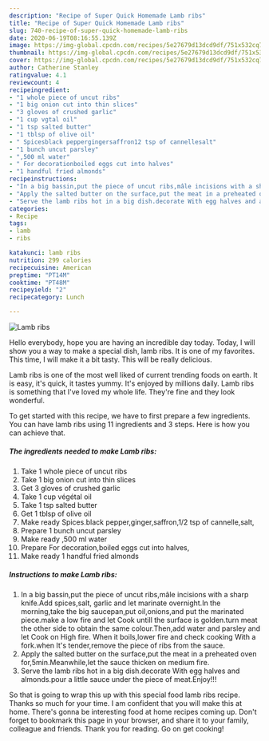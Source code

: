 ```yaml
---
description: "Recipe of Super Quick Homemade Lamb ribs"
title: "Recipe of Super Quick Homemade Lamb ribs"
slug: 740-recipe-of-super-quick-homemade-lamb-ribs
date: 2020-06-19T08:16:55.139Z
image: https://img-global.cpcdn.com/recipes/5e27679d13dcd9df/751x532cq70/lamb-ribs-recipe-main-photo.jpg
thumbnail: https://img-global.cpcdn.com/recipes/5e27679d13dcd9df/751x532cq70/lamb-ribs-recipe-main-photo.jpg
cover: https://img-global.cpcdn.com/recipes/5e27679d13dcd9df/751x532cq70/lamb-ribs-recipe-main-photo.jpg
author: Catherine Stanley
ratingvalue: 4.1
reviewcount: 4
recipeingredient:
- "1 whole piece of uncut ribs"
- "1 big onion cut into thin slices"
- "3 gloves of crushed garlic"
- "1 cup vgtal oil"
- "1 tsp salted butter"
- "1 tblsp of olive oil"
- " Spicesblack peppergingersaffron12 tsp of cannellesalt"
- "1 bunch uncut parsley"
- ",500 ml water"
- " For decorationboiled eggs cut into halves"
- "1 handful fried almonds"
recipeinstructions:
- "In a big bassin,put the piece of uncut ribs,mâle incisions with a sharp knife.Add spices,salt, garlic and let marinate overnight.In the morning,take the big saucepan,put oil,onions,and put the marinated piece.make a low fire and let Cook untill the surface is golden.turn meat the other side to obtain the same colour.Then,add water and parsley and let Cook on High fire. When it boils,lower fire and check cooking With a fork.when It&#39;s tender,remove the piece of ribs from the sauce."
- "Apply the salted butter on the surface,put the meat in a preheated oven for,5min.Meanwhile,let the sauce thicken on medium fire."
- "Serve the lamb ribs hot in a big dish.decorate With egg halves and almonds.pour a little sauce under the piece of meat.Enjoy!!!"
categories:
- Recipe
tags:
- lamb
- ribs

katakunci: lamb ribs 
nutrition: 299 calories
recipecuisine: American
preptime: "PT14M"
cooktime: "PT48M"
recipeyield: "2"
recipecategory: Lunch

---
```



![Lamb ribs](https://img-global.cpcdn.com/recipes/5e27679d13dcd9df/751x532cq70/lamb-ribs-recipe-main-photo.jpg)

Hello everybody, hope you are having an incredible day today. Today, I will show you a way to make a special dish, lamb ribs. It is one of my favorites. This time, I will make it a bit tasty. This will be really delicious.

Lamb ribs is one of the most well liked of current trending foods on earth. It is easy, it's quick, it tastes yummy. It's enjoyed by millions daily. Lamb ribs is something that I've loved my whole life. They're fine and they look wonderful.




To get started with this recipe, we have to first prepare a few ingredients. You can have lamb ribs using 11 ingredients and 3 steps. Here is how you can achieve that.

<!--inarticleads1-->

##### The ingredients needed to make Lamb ribs:

1. Take 1 whole piece of uncut ribs
1. Take 1 big onion cut into thin slices
1. Get 3 gloves of crushed garlic
1. Take 1 cup végétal oil
1. Take 1 tsp salted butter
1. Get 1 tblsp of olive oil
1. Make ready  Spices.black pepper,ginger,saffron,1/2 tsp of cannelle,salt,
1. Prepare 1 bunch uncut parsley
1. Make ready ,500 ml water
1. Prepare  For decoration,boiled eggs cut into halves,
1. Make ready 1 handful fried almonds




<!--inarticleads2-->

##### Instructions to make Lamb ribs:

1. In a big bassin,put the piece of uncut ribs,mâle incisions with a sharp knife.Add spices,salt, garlic and let marinate overnight.In the morning,take the big saucepan,put oil,onions,and put the marinated piece.make a low fire and let Cook untill the surface is golden.turn meat the other side to obtain the same colour.Then,add water and parsley and let Cook on High fire. When it boils,lower fire and check cooking With a fork.when It&#39;s tender,remove the piece of ribs from the sauce.
1. Apply the salted butter on the surface,put the meat in a preheated oven for,5min.Meanwhile,let the sauce thicken on medium fire.
1. Serve the lamb ribs hot in a big dish.decorate With egg halves and almonds.pour a little sauce under the piece of meat.Enjoy!!!




So that is going to wrap this up with this special food lamb ribs recipe. Thanks so much for your time. I am confident that you will make this at home. There's gonna be interesting food at home recipes coming up. Don't forget to bookmark this page in your browser, and share it to your family, colleague and friends. Thank you for reading. Go on get cooking!
